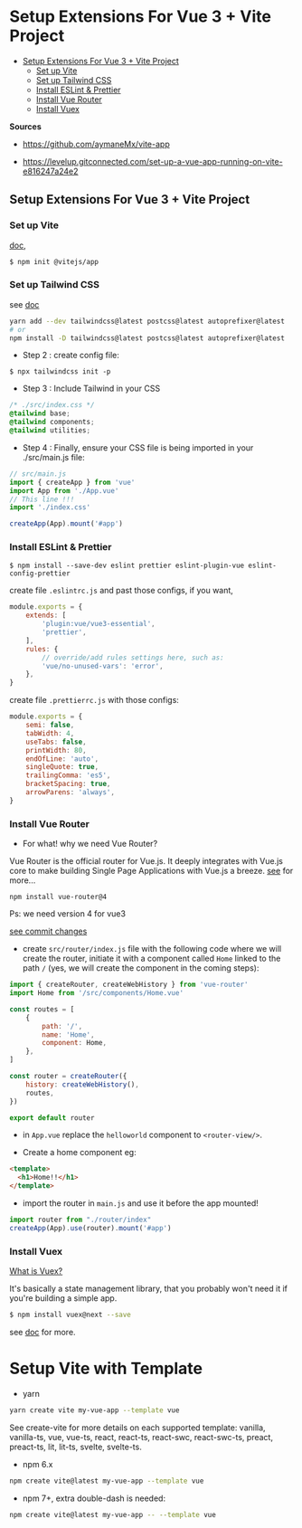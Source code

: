 
<h1>Setup Extensions For Vue 3 + Vite Project</h1>

- [Setup Extensions For Vue 3 + Vite Project](#setup-extensions-for-vue-3--vite-project)
  - [Set up Vite](#set-up-vite)
  - [Set up Tailwind CSS](#set-up-tailwind-css)
  - [Install ESLint \& Prettier](#install-eslint--prettier)
  - [Install Vue Router](#install-vue-router)
  - [Install Vuex](#install-vuex)

**Sources**

- https://github.com/aymaneMx/vite-app

- https://levelup.gitconnected.com/set-up-a-vue-app-running-on-vite-e816247a24e2


## Setup Extensions For Vue 3 + Vite Project

### Set up Vite

[doc](https://vitejs.dev/guide/#getting-started),  

```bash
$ npm init @vitejs/app
```

### Set up Tailwind CSS

see [doc](https://tailwindcss.com/docs/guides/vue-3-vite)

```bash
yarn add --dev tailwindcss@latest postcss@latest autoprefixer@latest
# or
npm install -D tailwindcss@latest postcss@latest autoprefixer@latest
```

- Step 2 : create config file:

```shell
$ npx tailwindcss init -p
```

- Step 3 : Include Tailwind in your CSS

```css
/* ./src/index.css */
@tailwind base;
@tailwind components;
@tailwind utilities;
```

- Step 4 : Finally, ensure your CSS file is being imported in your ./src/main.js file:

```js
// src/main.js
import { createApp } from 'vue'
import App from './App.vue'
// This line !!!
import './index.css'

createApp(App).mount('#app')
```

### Install ESLint & Prettier

```shell
$ npm install --save-dev eslint prettier eslint-plugin-vue eslint-config-prettier
```

create file `.eslintrc.js` and past those configs, if you want, 

```js
module.exports = {
    extends: [
        'plugin:vue/vue3-essential',
        'prettier',
    ],
    rules: {
        // override/add rules settings here, such as:
        'vue/no-unused-vars': 'error',
    },
}
```

create file `.prettierrc.js` with those configs:
```js
module.exports = {
    semi: false,
    tabWidth: 4,
    useTabs: false,
    printWidth: 80,
    endOfLine: 'auto',
    singleQuote: true,
    trailingComma: 'es5',
    bracketSpacing: true,
    arrowParens: 'always',
}
```

### Install Vue Router

- For what! why we need Vue Router?

Vue Router is the official router for Vue.js. It deeply integrates with Vue.js core to make building Single Page Applications with Vue.js a breeze.
[see](https://router.vuejs.org/) for more...

```shell
npm install vue-router@4
```

Ps: we need version 4 for vue3

[see commit changes](https://github.com/aymaneMx/first-vite-project/commit/30b2bc68daec971a14a3274bdb009d2f49d7f8ca)  

- create `src/router/index.js` file with the following code where we will create the router, initiate it with a component called `Home` linked to the path `/` (yes, we will create the component in the coming steps):
  
```js
import { createRouter, createWebHistory } from 'vue-router'
import Home from '/src/components/Home.vue'

const routes = [
    {
        path: '/',
        name: 'Home',
        component: Home,
    },
]

const router = createRouter({
    history: createWebHistory(),
    routes,
})

export default router
```

- in `App.vue` replace the `helloworld` component to `<router-view/>`.

- Create a home component eg:
```html
<template>
  <h1>Home!!</h1>
</template>
```
- import the router in `main.js` and use it before the app mounted!

```js
import router from "./router/index"
createApp(App).use(router).mount('#app')
```

### Install Vuex

[What is Vuex?](https://vuex.vuejs.org/)

It's basically a state management library, that you probably won't need it if you're building a simple app.

```bash
$ npm install vuex@next --save
```

see [doc](https://vuex.vuejs.org/guide/#the-simplest-store) for more.



# Setup Vite with Template

- yarn

```bash
yarn create vite my-vue-app --template vue
```



See create-vite for more details on each supported template: vanilla, vanilla-ts, vue, vue-ts, react, react-ts, react-swc, react-swc-ts, preact, preact-ts, lit, lit-ts, svelte, svelte-ts.

- npm 6.x

```bash
npm create vite@latest my-vue-app --template vue
```

- npm 7+, extra double-dash is needed:

```bash
npm create vite@latest my-vue-app -- --template vue
```



